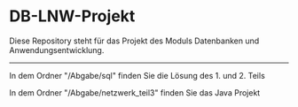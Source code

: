 # DB-LNW-Projekt

Diese Repository steht für das Projekt des Moduls Datenbanken und 
Anwendungsentwicklung.

***

In dem Ordner "/Abgabe/sql" finden Sie die Lösung des 1. und 2. Teils

In dem Ordner "/Abgabe/netzwerk_teil3" finden Sie das Java Projekt